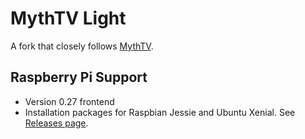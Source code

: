 
# MythTV Light
A fork that closely follows [MythTV](https://github.com/MythTV/mythtv).

## Raspberry Pi Support
- Version 0.27 frontend
- Installation packages for Raspbian Jessie and Ubuntu Xenial. See [Releases page](https://github.com/bennettpeter/mythtv/releases).

